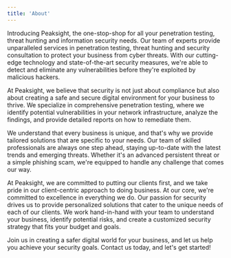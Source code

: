 ```yaml
---
title: 'About'
---
```


Introducing Peaksight, the one-stop-shop for all your penetration testing, threat hunting and information security needs. Our team of experts provide unparalleled services in penetration testing, threat hunting and security consultation to protect your business from cyber threats. With our cutting-edge technology and state-of-the-art security measures, we're able to detect and eliminate any vulnerabilities before they're exploited by malicious hackers.

At Peaksight, we believe that security is not just about compliance but also about creating a safe and secure digital environment for your business to thrive. We specialize in comprehensive penetration testing, where we identify potential vulnerabilities in your network infrastructure, analyze the findings, and provide detailed reports on how to remediate them.

We understand that every business is unique, and that's why we provide tailored solutions that are specific to your needs. Our team of skilled professionals are always one step ahead, staying up-to-date with the latest trends and emerging threats. Whether it's an advanced persistent threat or a simple phishing scam, we're equipped to handle any challenge that comes our way.

At Peaksight, we are committed to putting our clients first, and we take pride in our client-centric approach to doing business. At our core, we're committed to excellence in everything we do. Our passion for security drives us to provide personalized solutions that cater to the unique needs of each of our clients. We work hand-in-hand with your team to understand your business, identify potential risks, and create a customized security strategy that fits your budget and goals.

Join us in creating a safer digital world for your business, and let us help you achieve your security goals. Contact us today, and let's get started!